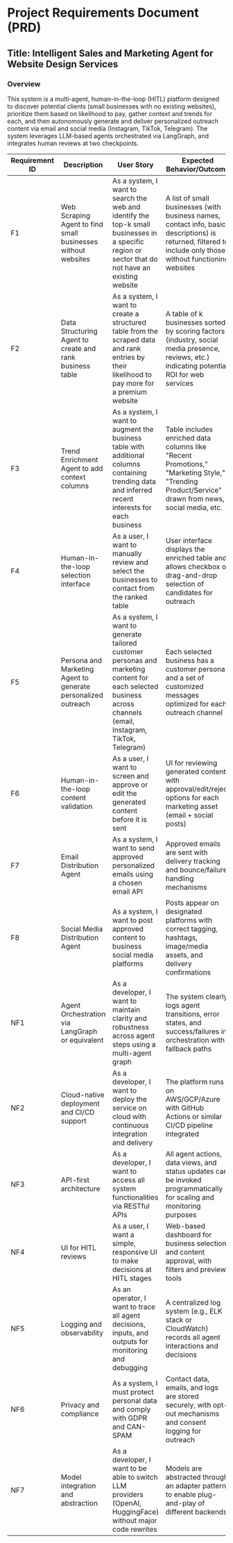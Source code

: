 # Project Requirements Document (PRD)

## Title: Intelligent Sales and Marketing Agent for Website Design Services

### Overview

This system is a multi-agent, human-in-the-loop (HITL) platform designed to discover potential clients (small businesses with no existing websites), prioritize them based on likelihood to pay, gather context and trends for each, and then autonomously generate and deliver personalized outreach content via email and social media (Instagram, TikTok, Telegram). The system leverages LLM-based agents orchestrated via LangGraph, and integrates human reviews at two checkpoints.

| Requirement ID | Description                                                   | User Story                                                                                                                                                       | Expected Behavior/Outcome                                                                                                                                   |
| -------------- | ------------------------------------------------------------- | ---------------------------------------------------------------------------------------------------------------------------------------------------------------- | ----------------------------------------------------------------------------------------------------------------------------------------------------------- |
| F1             | Web Scraping Agent to find small businesses without websites  | As a system, I want to search the web and identify the top-k small businesses in a specific region or sector that do not have an existing website                | A list of small businesses (with business names, contact info, basic descriptions) is returned, filtered to include only those without functioning websites |
| F2             | Data Structuring Agent to create and rank business table      | As a system, I want to create a structured table from the scraped data and rank entries by their likelihood to pay more for a premium website                    | A table of k businesses sorted by scoring factors (industry, social media presence, reviews, etc.) indicating potential ROI for web services                |
| F3             | Trend Enrichment Agent to add context columns                 | As a system, I want to augment the business table with additional columns containing trending data and inferred recent interests for each business               | Table includes enriched data columns like "Recent Promotions," "Marketing Style," "Trending Product/Service" drawn from news, social media, etc.            |
| F4             | Human-in-the-loop selection interface                         | As a user, I want to manually review and select the businesses to contact from the ranked table                                                                  | User interface displays the enriched table and allows checkbox or drag-and-drop selection of candidates for outreach                                        |
| F5             | Persona and Marketing Agent to generate personalized outreach | As a system, I want to generate tailored customer personas and marketing content for each selected business across channels (email, Instagram, TikTok, Telegram) | Each selected business has a customer persona and a set of customized messages optimized for each outreach channel                                          |
| F6             | Human-in-the-loop content validation                          | As a user, I want to screen and approve or edit the generated content before it is sent                                                                          | UI for reviewing generated content, with approval/edit/reject options for each marketing asset (email + social posts)                                       |
| F7             | Email Distribution Agent                                      | As a system, I want to send approved personalized emails using a chosen email API                                                                                | Approved emails are sent with delivery tracking and bounce/failure handling mechanisms                                                                      |
| F8             | Social Media Distribution Agent                               | As a system, I want to post approved content to business social media platforms                                                                                  | Posts appear on designated platforms with correct tagging, hashtags, image/media assets, and delivery confirmations                                         |
| NF1            | Agent Orchestration via LangGraph or equivalent               | As a developer, I want to maintain clarity and robustness across agent steps using a multi-agent graph                                                           | The system clearly logs agent transitions, error states, and success/failures in orchestration with fallback paths                                          |
| NF2            | Cloud-native deployment and CI/CD support                     | As a developer, I want to deploy the service on cloud with continuous integration and delivery                                                                   | The platform runs on AWS/GCP/Azure with GitHub Actions or similar CI/CD pipeline integrated                                                                 |
| NF3            | API-first architecture                                        | As a developer, I want to access all system functionalities via RESTful APIs                                                                                     | All agent actions, data views, and status updates can be invoked programmatically for scaling and monitoring purposes                                       |
| NF4            | UI for HITL reviews                                           | As a user, I want a simple, responsive UI to make decisions at HITL stages                                                                                       | Web-based dashboard for business selection and content approval, with filters and preview tools                                                             |
| NF5            | Logging and observability                                     | As an operator, I want to trace all agent decisions, inputs, and outputs for monitoring and debugging                                                            | A centralized log system (e.g., ELK stack or CloudWatch) records all agent interactions and decisions                                                       |
| NF6            | Privacy and compliance                                        | As a system, I must protect personal data and comply with GDPR and CAN-SPAM                                                                                      | Contact data, emails, and logs are stored securely, with opt-out mechanisms and consent logging for outreach                                                |
| NF7            | Model integration and abstraction                             | As a developer, I want to be able to switch LLM providers (OpenAI, HuggingFace) without major code rewrites                                                      | Models are abstracted through an adapter pattern to enable plug-and-play of different backends                                                              |

